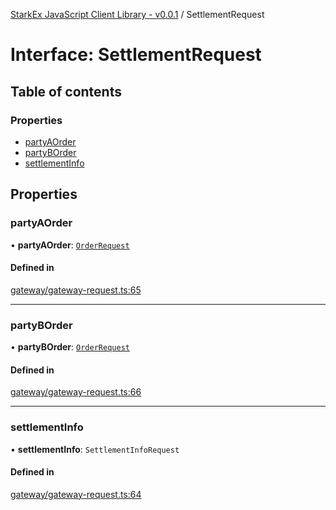 [StarkEx JavaScript Client Library - v0.0.1](../README.md) / SettlementRequest

# Interface: SettlementRequest

## Table of contents

### Properties

- [partyAOrder](SettlementRequest.md#partyaorder)
- [partyBOrder](SettlementRequest.md#partyborder)
- [settlementInfo](SettlementRequest.md#settlementinfo)

## Properties

### partyAOrder

• **partyAOrder**: [`OrderRequest`](OrderRequest.md)

#### Defined in

[gateway/gateway-request.ts:65](https://github.com/starkware-industries/starkex-clientlib-js/blob/c509284/src/lib/gateway/gateway-request.ts#L65)

___

### partyBOrder

• **partyBOrder**: [`OrderRequest`](OrderRequest.md)

#### Defined in

[gateway/gateway-request.ts:66](https://github.com/starkware-industries/starkex-clientlib-js/blob/c509284/src/lib/gateway/gateway-request.ts#L66)

___

### settlementInfo

• **settlementInfo**: `SettlementInfoRequest`

#### Defined in

[gateway/gateway-request.ts:64](https://github.com/starkware-industries/starkex-clientlib-js/blob/c509284/src/lib/gateway/gateway-request.ts#L64)
